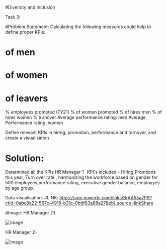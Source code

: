 #Diversity and Inclusion

Task 3:

#Problem Statement:
 Calculating the following measures could help to define proper KPIs:

# of men
# of women
# of leavers
% employees promoted (FY21)
% of women promoted
% of hires men
% of hires women
% turnover 
Average performance rating: men
Average Performance rating: women

Define relevant KPIs in hiring, promotion, performance and turnover, and create a visualisation

# Solution:
Determined all the KPIs
HR Manager  1-
KPi's included - Hiring,Promtions this year, Turn over rate , harmonizing the workforce based on gender for 500 employees,performance rating, executive gender balance, employyes by age group.

Data visualisation:
#LINK:
https://app.powerbi.com/links/BrAA55a7PR?ctid=0abc8a22-567e-4918-b31c-0bdf83a88a27&pbi_source=linkShare

#Image:
HR Manager (1)

![image](https://github.com/user-attachments/assets/269b2684-37fc-4fbe-b549-fca0dd7657a6)

HR Manager 2-

![image](https://github.com/user-attachments/assets/0bff835e-7276-464f-ad31-9186a5529450)
